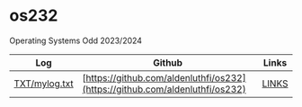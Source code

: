 # os232

Operating Systems Odd 2023/2024

| Log | Github | Links |
|-----|--------|-------|
|[TXT/mylog.txt](TXT/mylog.txt)|[https://github.com/aldenluthfi/os232](https://github.com/aldenluthfi/os232)|[LINKS](/LINKS)|
